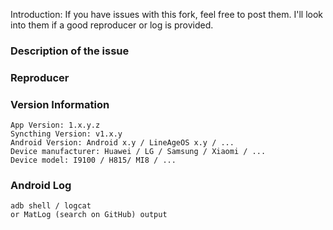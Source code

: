 Introduction: If you have issues with this fork, feel free to post them. I'll look into them if a good reproducer or log is provided.

### Description of the issue

### Reproducer

### Version Information
    App Version: 1.x.y.z
    Syncthing Version: v1.x.y
    Android Version: Android x.y / LineAgeOS x.y / ...
    Device manufacturer: Huawei / LG / Samsung / Xiaomi / ...
    Device model: I9100 / H815/ MI8 / ...

### Android Log
    adb shell / logcat
    or MatLog (search on GitHub) output
